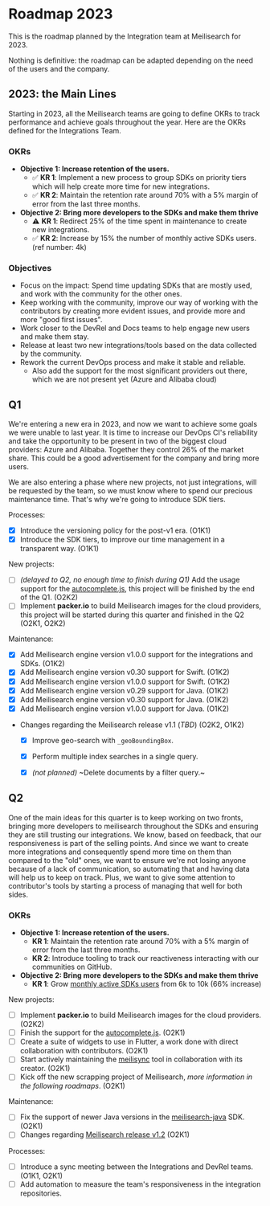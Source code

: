 # Roadmap 2023

This is the roadmap planned by the Integration team at Meilisearch for 2023.

Nothing is definitive: the roadmap can be adapted depending on the need of the users and the company.

## 2023: the Main Lines

Starting in 2023, all the Meilisearch teams are going to define OKRs to track performance and achieve goals throughout the year.
Here are the OKRs defined for the Integrations Team.

### OKRs
- **Objective 1: Increase retention of the users.**
    - ✅ **KR 1**: Implement a new process to group SDKs on priority tiers which will help create more time for new integrations.
    - ✅ **KR 2**: Maintain the retention rate around 70% with a 5% margin of error from the last three months.
- **Objective 2: Bring more developers to the SDKs and make them thrive**
    - ⚠️ **KR 1**: Redirect 25% of the time spent in maintenance to create new integrations.
    - ✅ **KR 2**: Increase by 15% the number of monthly active SDKs users. (ref number: 4k)

### Objectives

- Focus on the impact: Spend time updating SDKs that are mostly used, and work with the community for the other ones.
- Keep working with the community, improve our way of working with the contributors by creating more evident issues, and provide more and more "good first issues".
- Work closer to the DevRel and Docs teams to help engage new users and make them stay.
- Release at least two new integrations/tools based on the data collected by the community.
- Rework the current DevOps process and make it stable and reliable.
  - Also add the support for the most significant providers out there, which we are not present yet (Azure and Alibaba cloud)

## Q1

We're entering a new era in 2023, and now we want to achieve some goals we were unable to last year. It is time to increase our DevOps CI's reliability and take the opportunity to be present in two of the biggest cloud providers: Azure and Alibaba. Together they control 26% of the market share. This could be a good advertisement for the company and bring more users.

We are also entering a phase where new projects, not just integrations, will be requested by the team, so we must know where to spend our precious maintenance time. That's why we're going to introduce SDK tiers.


Processes:
- [x] Introduce the versioning policy for the post-v1 era. (O1K1)
- [x] Introduce the SDK tiers, to improve our time management in a transparent way. (O1K1)

New projects:
- [ ] _(delayed to Q2, no enough time to finish during Q1)_ Add the usage support for the [autocomplete.js](https://github.com/algolia/autocomplete), this project will be finished by the end of the Q1. (O2K2)
- [ ] Implement **packer.io** to build Meilisearch images for the cloud providers, this project will be started during this quarter and finished in the Q2 (O2K1, O2K2)

Maintenance:
- [x] Add Meilisearch engine version v1.0.0 support for the integrations and SDKs. (O1K2)
- [x] Add Meilisearch engine version v0.30 support for Swift. (O1K2)
- [x] Add Meilisearch engine version v1.0.0 support for Swift. (O1K2)
- [x] Add Meilisearch engine version v0.29 support for Java. (O1K2)
- [x] Add Meilisearch engine version v0.30 support for Java. (O1K2)
- [x] Add Meilisearch engine version v1.0.0 support for Java. (O1K2)
- Changes regarding the Meilisearch release v1.1 (_TBD_) (O2K2, O1K2)
  - [x] Improve geo-search with `_geoBoundingBox`.
  - [x] Perform multiple index searches in a single query.
  - [x] _(not planned)_ ~Delete documents by a filter query.~


## Q2

One of the main ideas for this quarter is to keep working on two fronts, bringing more developers to meilisearch throughout the SDKs and ensuring they are still trusting our integrations. 
We know, based on feedback, that our responsiveness is part of the selling points. And since we want to create more integrations and consequently spend more time on them than compared to the "old" ones, we want to ensure we're not losing anyone because of a lack of communication, so automating that and having data will help us to keep on track.
Plus, we want to give some attention to contributor's tools by starting a process of managing that well for both sides.

### OKRs
- **Objective 1: Increase retention of the users.**
    - **KR 1**: Maintain the retention rate around 70% with a 5% margin of error from the last three months.
    - **KR 2**: Introduce tooling to track our reactiveness interacting with our communities on GitHub.
- **Objective 2: Bring more developers to the SDKs and make them thrive**
    - **KR 1**: Grow [monthly active SDKs users](https://analytics.amplitude.com/meili/chart/syht2gv) from 6k to 10k (66% increase)


New projects:
- [ ] Implement **packer.io** to build Meilisearch images for the cloud providers. (O2K2)
- [ ] Finish the support for the [autocomplete.js](https://github.com/algolia/autocomplete). (O2K1)
- [ ] Create a suite of widgets to use in Flutter, a work done with direct collaboration with contributors. (O2K1)
- [ ] Start actively maintaining the [meilisync](https://github.com/long2ice/meilisync) tool in collaboration with its creator. (O2K1)
- [ ] Kick off the new scrapping project of Meilisearch, _more information in the following roadmaps_. (O2K1)

Maintenance:
- [ ] Fix the support of newer Java versions in the [meilisearch-java](https://github.com/meilisearch/meilisearch-java) SDK. (O2K1)
- [ ] Changes regarding [Meilisearch release v1.2](https://github.com/meilisearch/meilisearch/issues?q=is%3Aopen+is%3Aissue+milestone%3Av1.2.0+label%3A%22impacts+integrations%22) (O2K1)

Processes:
- [ ] Introduce a sync meeting between the Integrations and DevRel teams. (O1K1, O2K1)
- [ ] Add automation to measure the team's responsiveness in the integration repositories.
